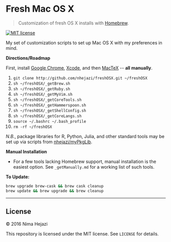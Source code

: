 # Fresh Mac OS X
> Customization of fresh OS X installs with [Homebrew](http://brew.sh/).

[![MIT license](http://img.shields.io/badge/license-MIT-brightgreen.svg)](http://opensource.org/licenses/MIT)

My set of customization scripts to set up Mac OS X with my preferences in mind.

**Directions/Roadmap**

First, install 
[Google Chrome](https://www.google.com/chrome/browser/desktop/index.html), 
[Xcode](https://itunes.apple.com/us/app/xcode/id497799835?mt=12), and then 
[MacTeX](https://tug.org/mactex/downloading.html) -- __all manually__.

1. `git clone http://github.com/nhejazi/freshOSX.git ~/freshOSX`
2. `sh ~/freshOSX/_getBrew.sh`
3. `sh ~/freshOSX/_getRuby.sh`
4. `sh ~/freshOSX/_getMyVim.sh`
5. `sh ~/freshOSX/_getCoreTools.sh`
6. `sh ~/freshOSX/_getHammerspoon.sh`
7. `sh ~/freshOSX/_getShellConfig.sh`
8. `sh ~/freshOSX/_getCoreLangs.sh`
9. `source ~/.bashrc ~/.bash_profile`
10. `rm -rf ~/freshOSX`

_N.B._, package libraries for R, Python, Julia, and other standard tools may be 
set up via scripts from [nhejazi/myPkgLib](https://github.com/nhejazi/myPkgLib).

**Manual Installation**

* For a few tools lacking Homebrew support, manual installation is the easiest
  option. See `_getManually.md` for a working list of such tools.

__To Update:__ 
```bash
brew upgrade brew-cask && brew cask cleanup
brew update && brew upgrade && brew cleanup
```

---

## License

&copy; 2016 Nima Hejazi

This repository is licensed under the MIT license. See `LICENSE` for details.
